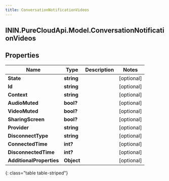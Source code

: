 ```yaml
---
title: ConversationNotificationVideos
---
```

## ININ.PureCloudApi.Model.ConversationNotificationVideos

## Properties

|Name | Type | Description | Notes|
|------------ | ------------- | ------------- | -------------|
| **State** | **string** |  | [optional] |
| **Id** | **string** |  | [optional] |
| **Context** | **string** |  | [optional] |
| **AudioMuted** | **bool?** |  | [optional] |
| **VideoMuted** | **bool?** |  | [optional] |
| **SharingScreen** | **bool?** |  | [optional] |
| **Provider** | **string** |  | [optional] |
| **DisconnectType** | **string** |  | [optional] |
| **ConnectedTime** | **int?** |  | [optional] |
| **DisconnectedTime** | **int?** |  | [optional] |
| **AdditionalProperties** | **Object** |  | [optional] |
{: class="table table-striped"}


